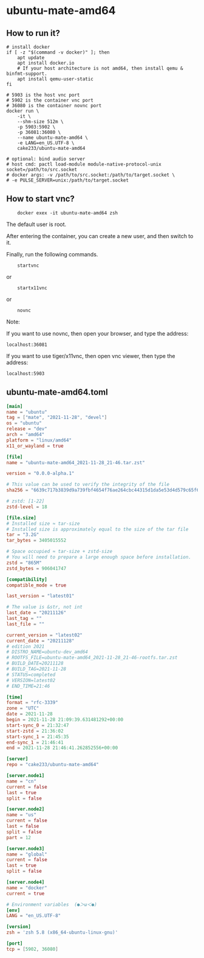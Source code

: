 # ubuntu-mate-amd64

## How to run it?

```shell
# install docker
if [ -z "$(command -v docker)" ]; then
    apt update
    apt install docker.io
    # If your host architecture is not amd64, then install qemu & binfmt-support.
    apt install qemu-user-static
fi

# 5903 is the host vnc port
# 5902 is the container vnc port
# 36080 is the container novnc port
docker run \
    -it \
    --shm-size 512m \
    -p 5903:5902 \
    -p 36081:36080 \
    --name ubuntu-mate-amd64 \
    -e LANG=en_US.UTF-8 \
    cake233/ubuntu-mate-amd64

# optional: bind audio server
# host cmd: pactl load-module module-native-protocol-unix socket=/path/to/src.socket
# docker args: -v /path/to/src.socket:/path/to/target.socket \
# -e PULSE_SERVER=unix:/path/to/target.socket

```

## How to start vnc?

```shell
    docker exex -it ubuntu-mate-amd64 zsh
```

The default user is root.

After entering the container, you can create a new user, and then switch to it.

Finally, run the following commands.

```shell
    startvnc
```

or

```shell
    startx11vnc
```

or

```shell
    novnc
```

Note:

If you want to use novnc, then open your browser, and type the address:

```
localhost:36081
```

If you want to use tiger/x11vnc, then open vnc viewer, then type the address:

```
localhost:5903
```

## ubuntu-mate-amd64.toml

```toml
[main]
name = "ubuntu"
tag = ["mate", "2021-11-28", "devel"]
os = "ubuntu"
release = "dev"
arch = "amd64"
platform = "linux/amd64"
x11_or_wayland = true

[file]
name = "ubuntu-mate-amd64_2021-11-28_21-46.tar.zst"

version = "0.0.0-alpha.1"

# This value can be used to verify the integrity of the file
sha256 = "6639c717b3839d9a739fbf4654f76ae264cbc44315d1da5e53d4d579c65f6189"

# zstd: [1-22]
zstd-level = 18

[file.size]
# Installed size ≈ tar-size
# Installed size is approximately equal to the size of the tar file
tar = "3.2G"
tar_bytes = 3405015552

# Space occupied ≈ tar-size + zstd-size
# You will need to prepare a large enough space before installation.
zstd = "865M"
zstd_bytes = 906041747

[compatibility]
compatible_mode = true

last_version = "latest01"

# The value is &str, not int
last_date = "20211126"
last_tag = ""
last_file = ""

current_version = "latest02"
current_date = "20211128"
# edition 2021
# DISTRO_NAME=ubuntu-dev_amd64
# ROOTFS_FILE=ubuntu-mate-amd64_2021-11-28_21-46-rootfs.tar.zst
# BUILD_DATE=20211128
# BUILD_TAG=2021-11-28
# STATUS=completed
# VERSION=latest02
# END_TIME=21:46

[time]
format = "rfc-3339"
zone = "UTC"
date = 2021-11-28
begin = 2021-11-28 21:09:39.631481292+00:00
start-sync_0 = 21:32:47
start-zstd = 21:36:02
start-sync_1 = 21:45:35
end-sync_1 = 21:46:41
end = 2021-11-28 21:46:41.262852556+00:00

[server]
repo = "cake233/ubuntu-mate-amd64"

[server.node1]
name = "cn"
current = false
last = true
split = false

[server.node2]
name = "us"
current = false
last = false
split = false
part = 12

[server.node3]
name = "global"
current = false
last = true
split = false

[server.node4]
name = "docker"
current = true

# Environment variables  (●＞ω＜●)
[env]
LANG = "en_US.UTF-8"

[version]
zsh = 'zsh 5.8 (x86_64-ubuntu-linux-gnu)'

[port]
tcp = [5902, 36080]
```
